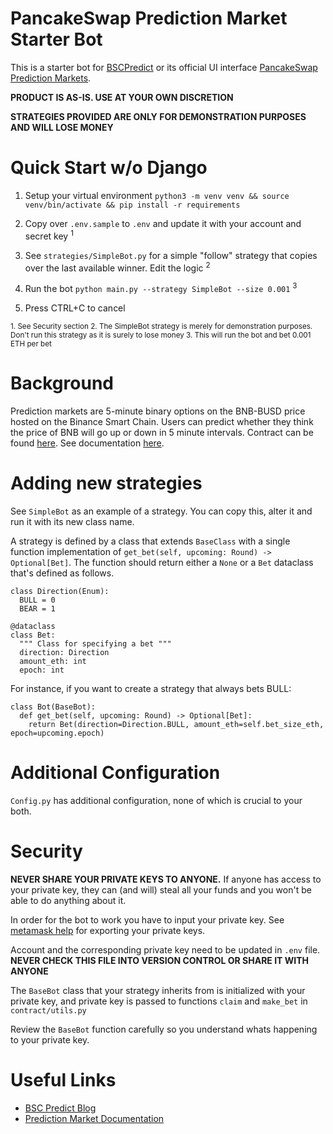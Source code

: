 # PancakeSwap Prediction Market Starter Bot

This is a starter bot for [BSCPredict](https://bscpredict.com) or its official UI interface [PancakeSwap Prediction Markets](https://pancakeswap.finance/prediction).


**PRODUCT IS AS-IS. USE AT YOUR OWN DISCRETION**

**STRATEGIES PROVIDED ARE ONLY FOR DEMONSTRATION PURPOSES AND WILL LOSE MONEY**

# Quick Start w/o Django

1. Setup your virtual environment `python3 -m venv venv && source venv/bin/activate && pip install -r requirements`

2. Copy over `.env.sample` to `.env` and update it with your account and secret key <sup>1</sup>

3. See `strategies/SimpleBot.py` for a simple "follow" strategy that copies over the last available winner. Edit the logic <sup>2</sup>

4. Run the bot `python main.py --strategy SimpleBot --size 0.001` <sup>3</sup>

5. Press CTRL+C to cancel

<sub>
1. See Security section
</sub>

<sub>
2. The SimpleBot strategy is merely for demonstration purposes. Don't run this strategy as it is surely to lose money
</sub>

<sub>
3. This will run the bot and bet 0.001 ETH per bet
</sub>

# Background

Prediction markets are 5-minute binary options on the BNB-BUSD price hosted on the Binance Smart Chain. Users can predict whether they think the price of BNB will go up or down in 5 minute intervals. Contract can be found [here](https://bscscan.com/address/0x18b2a687610328590bc8f2e5fedde3b582a49cda). See documentation [here](https://docs.pancakeswap.finance/products/prediction).


# Adding new strategies

See `SimpleBot` as an example of a strategy. You can copy this, alter it and run it with its new class name.

A strategy is defined by a class that extends `BaseClass` with a single function implementation of `get_bet(self, upcoming: Round) -> Optional[Bet]`. The function should return either a `None` or a `Bet` dataclass that's defined as follows.

```
class Direction(Enum):
  BULL = 0
  BEAR = 1

@dataclass
class Bet:
  """ Class for specifying a bet """
  direction: Direction
  amount_eth: int
  epoch: int

```

For instance, if you want to create a strategy that always bets BULL:

```
class Bot(BaseBot):
  def get_bet(self, upcoming: Round) -> Optional[Bet]:
    return Bet(direction=Direction.BULL, amount_eth=self.bet_size_eth, epoch=upcoming.epoch)    
```

# Additional Configuration
`Config.py` has additional configuration, none of which is crucial to your both.

# Security

**NEVER SHARE YOUR PRIVATE KEYS TO ANYONE.**
If anyone has access to your private key, they can (and will) steal all your funds and you won't be able to do anything about it. 

In order for the bot to work you have to input your private key. See [metamask help](https://metamask.zendesk.com/hc/en-us/articles/360015289632-How-to-Export-an-Account-Private-Key) for exporting your private keys.

Account and the corresponding private key need to be updated in `.env` file. **NEVER CHECK THIS FILE INTO VERSION CONTROL OR SHARE IT WITH ANYONE**

The `BaseBot` class that your strategy inherits from is initialized with your private key, and private key is passed to functions `claim` and `make_bet` in `contract/utils.py`

Review the `BaseBot` function carefully so you understand whats happening to your private key.


# Useful Links
- [BSC Predict Blog](https://bscpredict.com/blog)
- [Prediction Market Documentation](https://docs.pancakeswap.finance/products/prediction)
